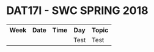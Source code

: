 # DAT17I - SWC SPRING 2018

<table id="tbl">
  <tr>
      <th>Week</th>
      <th>Date</th>
      <th>Time</th>
      <th>Day</th>
      <th>Topic</th>
  </tr>
   <tr>
     <td></td>
     <td></td>
     <td></td>
     <td>Test</td>
     <td>Test</td>
  </tr>
  </table>

  <script>  

var dates = [{week : 5, date : '5/2 - 2016'}, {week : 6, date : '12/2 - 2016'}, {week : 7, date : '<b>15/2 - 2016</b>'}, {week : 7, date : '<b>18/2 - 2016</b>'}, {week : 8, date : '26/2 - 2016'}, {week : 9, date : '4/3 - 2016'}, {week : 10, date : '11/3 - 2016'}, {week : 11, date : '18/3 - 2016'}, {week : 12, date : '25/3 - 2016'}, {week : 13, date : '1/4 - 2016'}, {week : 14, date : '8/4 - 2016'}, {week : 15, date : '15/4 - 2016'}, {week : 16, date : '22/4 - 2016'}, {week : 17, date : '29/4 - 2016'}, {week : 18, date : '6/5 - 2016'}, {week : 19, date : '13/5 - 2016'},{week : 20, date :  '20/5 - 2016'}];

var table = document.getElementById("tbl"); 

alert(table);

var rows = table.getElementsByTagName("tr");  
for(i = 1; i < rows.length; i++){  
  var tds = rows[i].getElementsByTagName("td"); 
  tds[0].innerHTML= dates[i-1].week;
  tds[1].innerHTML= dates[i-1].date;
  

}

</script>
  
      
